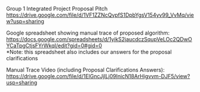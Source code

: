 Group 1 Integrated Project Proposal Pitch<br />
https://drive.google.com/file/d/1VF1ZZNcQvpfS1DpbYgsV154yv99_VvMq/view?usp=sharing

Google spreadsheet showing manual trace of proposed algorithm:<br />
https://docs.google.com/spreadsheets/d/1yikS2jaucdczSqupVeLOc2QDwOYCaTpgCtjsFYrWkqI/edit?gid=0#gid=0<br />
*Note: this spreadsheet also includes our answers for the proposal clarifications

Manual Trace Video (including Proposal Clarifications Answers):<br />
https://drive.google.com/file/d/1ElGncJjlLj09InicN18ArHigvvm-DJF5/view?usp=sharing
